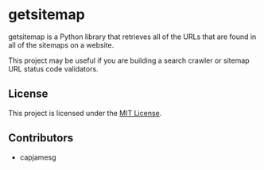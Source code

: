 # getsitemap

getsitemap is a Python library that retrieves all of the URLs that are found in all of the sitemaps on a website.

This project may be useful if you are building a search crawler or sitemap URL status code validators.

## License

This project is licensed under the [MIT License](LICENSE).

## Contributors

- capjamesg